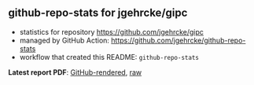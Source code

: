## github-repo-stats for jgehrcke/gipc

- statistics for repository https://github.com/jgehrcke/gipc
- managed by GitHub Action: https://github.com/jgehrcke/github-repo-stats
- workflow that created this README: `github-repo-stats`

**Latest report PDF**: [GitHub-rendered](https://github.com/jgehrcke/gipc/blob/github-repo-stats/jgehrcke/gipc/latest-report/report.pdf), [raw](https://github.com/jgehrcke/gipc/raw/github-repo-stats/jgehrcke/gipc/latest-report/report.pdf)

